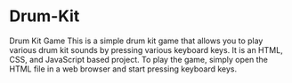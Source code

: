 # Drum-Kit
Drum Kit Game  This is a simple drum kit game that allows you to play various drum kit sounds by pressing various keyboard keys. It is an HTML, CSS, and JavaScript based project.  To play the game, simply open the HTML file in a web browser and start pressing keyboard keys. 
